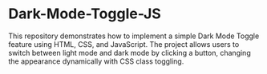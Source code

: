 # Dark-Mode-Toggle-JS
This repository demonstrates how to implement a simple Dark Mode Toggle feature using HTML, CSS, and JavaScript. The project allows users to switch between light mode and dark mode by clicking a button, changing the appearance dynamically with CSS class toggling.
